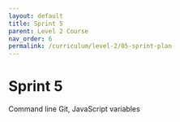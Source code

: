 ```yaml
---
layout: default
title: Sprint 5
parent: Level 2 Course
nav_order: 6
permalink: /curriculum/level-2/05-sprint-plan
---
```


# Sprint 5
Command line Git, JavaScript variables